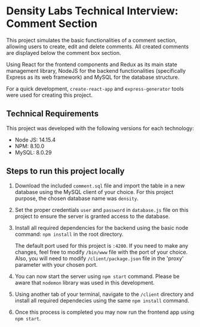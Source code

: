 # Density Labs Technical Interview: Comment Section

This project simulates the basic functionalities of a comment section, allowing users to create, edit and delete comments. All created comments are displayed below the comment box section.

Using React for the frontend components and Redux as its main state management library, NodeJS for the backend functionalities (specifically Express as its web framework) and MySQL for the database structure.

For a quick development, `create-react-app` and `express-generator` tools were used for creating this project.

## Technical Requirements

This project was developed with the following versions for each technology:

- Node JS: 14.15.4
- NPM: 8.10.0
- MySQL: 8.0.29

## Steps to run this project locally

1. Download the included `comment.sql` file and import the table in a new database using the MySQL client of your choice. For this project purpose, the chosen database name was `density`.
2. Set the proper credentials `user` and `password` in `database.js` file on this project to ensure the server is granted access to the database.
3. Install all required dependencies for the backend using the basic node command: `npm install` in the root directory.

   The default port used for this project is `:4200`. If you need to make any changes, feel free to modify `/bin/www` file with the port of your choice. Also, you will need to modify `/client/package.json` file in the 'proxy' parameter with your chosen port.

4. You can now start the server using `npm start` command. Please be aware that `nodemon` library was used in this development.
5. Using another tab of your terminal, navigate to the `/client` directory and install all required dependecies using the same `npm install` command.
6. Once this process is completed you may now run the frontend app using `npm start`.

